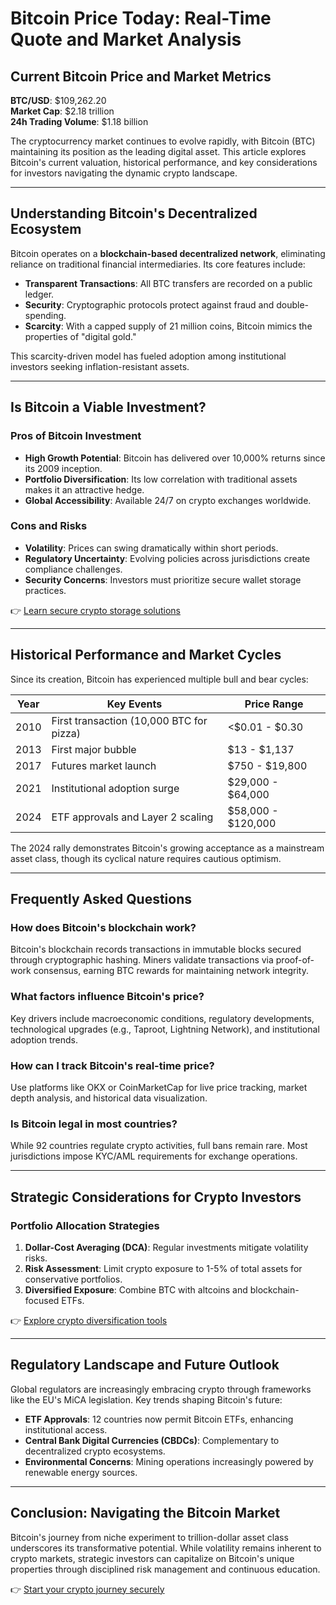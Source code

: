 # Bitcoin Price Today: Real-Time Quote and Market Analysis  

## Current Bitcoin Price and Market Metrics  

**BTC/USD**: $109,262.20  
**Market Cap**: $2.18 trillion  
**24h Trading Volume**: $1.18 billion  

The cryptocurrency market continues to evolve rapidly, with Bitcoin (BTC) maintaining its position as the leading digital asset. This article explores Bitcoin's current valuation, historical performance, and key considerations for investors navigating the dynamic crypto landscape.  

---

## Understanding Bitcoin's Decentralized Ecosystem  

Bitcoin operates on a **blockchain-based decentralized network**, eliminating reliance on traditional financial intermediaries. Its core features include:  
- **Transparent Transactions**: All BTC transfers are recorded on a public ledger.  
- **Security**: Cryptographic protocols protect against fraud and double-spending.  
- **Scarcity**: With a capped supply of 21 million coins, Bitcoin mimics the properties of "digital gold."  

This scarcity-driven model has fueled adoption among institutional investors seeking inflation-resistant assets.  

---

## Is Bitcoin a Viable Investment?  

### Pros of Bitcoin Investment  
- **High Growth Potential**: Bitcoin has delivered over 10,000% returns since its 2009 inception.  
- **Portfolio Diversification**: Its low correlation with traditional assets makes it an attractive hedge.  
- **Global Accessibility**: Available 24/7 on crypto exchanges worldwide.  

### Cons and Risks  
- **Volatility**: Prices can swing dramatically within short periods.  
- **Regulatory Uncertainty**: Evolving policies across jurisdictions create compliance challenges.  
- **Security Concerns**: Investors must prioritize secure wallet storage practices.  

👉 [Learn secure crypto storage solutions](https://bit.ly/okx-bonus)  

---

## Historical Performance and Market Cycles  

Since its creation, Bitcoin has experienced multiple bull and bear cycles:  

| Year | Key Events | Price Range |  
|------|------------|-------------|  
| 2010 | First transaction (10,000 BTC for pizza) | <$0.01 - $0.30 |  
| 2013 | First major bubble | $13 - $1,137 |  
| 2017 | Futures market launch | $750 - $19,800 |  
| 2021 | Institutional adoption surge | $29,000 - $64,000 |  
| 2024 | ETF approvals and Layer 2 scaling | $58,000 - $120,000 |  

The 2024 rally demonstrates Bitcoin's growing acceptance as a mainstream asset class, though its cyclical nature requires cautious optimism.  

---

## Frequently Asked Questions  

### How does Bitcoin's blockchain work?  
Bitcoin's blockchain records transactions in immutable blocks secured through cryptographic hashing. Miners validate transactions via proof-of-work consensus, earning BTC rewards for maintaining network integrity.  

### What factors influence Bitcoin's price?  
Key drivers include macroeconomic conditions, regulatory developments, technological upgrades (e.g., Taproot, Lightning Network), and institutional adoption trends.  

### How can I track Bitcoin's real-time price?  
Use platforms like OKX or CoinMarketCap for live price tracking, market depth analysis, and historical data visualization.  

### Is Bitcoin legal in most countries?  
While 92 countries regulate crypto activities, full bans remain rare. Most jurisdictions impose KYC/AML requirements for exchange operations.  

---

## Strategic Considerations for Crypto Investors  

### Portfolio Allocation Strategies  
1. **Dollar-Cost Averaging (DCA)**: Regular investments mitigate volatility risks.  
2. **Risk Assessment**: Limit crypto exposure to 1-5% of total assets for conservative portfolios.  
3. **Diversified Exposure**: Combine BTC with altcoins and blockchain-focused ETFs.  

👉 [Explore crypto diversification tools](https://bit.ly/okx-bonus)  

---

## Regulatory Landscape and Future Outlook  

Global regulators are increasingly embracing crypto through frameworks like the EU's MiCA legislation. Key trends shaping Bitcoin's future:  
- **ETF Approvals**: 12 countries now permit Bitcoin ETFs, enhancing institutional access.  
- **Central Bank Digital Currencies (CBDCs)**: Complementary to decentralized crypto ecosystems.  
- **Environmental Concerns**: Mining operations increasingly powered by renewable energy sources.  

---

## Conclusion: Navigating the Bitcoin Market  

Bitcoin's journey from niche experiment to trillion-dollar asset class underscores its transformative potential. While volatility remains inherent to crypto markets, strategic investors can capitalize on Bitcoin's unique properties through disciplined risk management and continuous education.  

👉 [Start your crypto journey securely](https://bit.ly/okx-bonus)  
